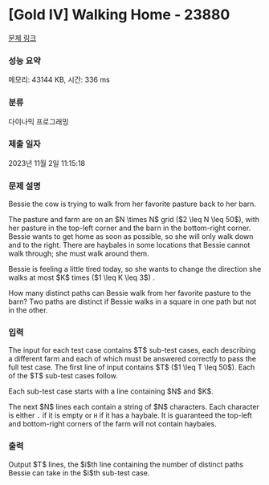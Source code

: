 # [Gold IV] Walking Home - 23880 

[문제 링크](https://www.acmicpc.net/problem/23880) 

### 성능 요약

메모리: 43144 KB, 시간: 336 ms

### 분류

다이나믹 프로그래밍

### 제출 일자

2023년 11월 2일 11:15:18

### 문제 설명

<p>Bessie the cow is trying to walk from her favorite pasture back to her barn.</p>

<p>The pasture and farm are on an $N \times N$ grid ($2 \leq N \leq 50$), with her pasture in the top-left corner and the barn in the bottom-right corner. Bessie wants to get home as soon as possible, so she will only walk down and to the right. There are haybales in some locations that Bessie cannot walk through; she must walk around them.</p>

<p>Bessie is feeling a little tired today, so she wants to change the direction she walks at most $K$ times ($1 \leq K \leq 3$) .</p>

<p>How many distinct paths can Bessie walk from her favorite pasture to the barn? Two paths are distinct if Bessie walks in a square in one path but not in the other.</p>

### 입력 

 <p>The input for each test case contains $T$ sub-test cases, each describing a different farm and each of which must be answered correctly to pass the full test case. The first line of input contains $T$ ($1 \leq T \leq 50$). Each of the $T$ sub-test cases follow.</p>

<p>Each sub-test case starts with a line containing $N$ and $K$.</p>

<p>The next $N$ lines each contain a string of $N$ characters. Each character is either <code>.</code> if it is empty or <code>H</code> if it has a haybale. It is guaranteed the top-left and bottom-right corners of the farm will not contain haybales.</p>

### 출력 

 <p>Output $T$ lines, the $i$th line containing the number of distinct paths Bessie can take in the $i$th sub-test case.</p>

